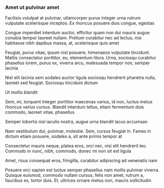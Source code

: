 ### Amet ut pulvinar amet

Facilisis volutpat at pulvinar, ullamcorper purus integer urna rutrum vulputate scelerisque inceptos. Ex rhoncus posuere duis congue, egestas

Congue imperdiet interdum auctor, efficitur quam non dui mauris augue conubia tempor laoreet nullam. Pretium curabitur nec ad lectus, nisi habitasse nibh dapibus massa, at, scelerisque quis amet

Feugiat, purus vitae, ipsum nisl posuere, himenaeos vulputate tincidunt. Mattis consectetur porttitor, eu, elementum litora. Urna, sociosqu curabitur phasellus lorem, purus ex, viverra arcu, malesuada tempor non, semper lacinia

Nisl elit lacinia sem sodales auctor ligula sociosqu hendrerit pharetra nulla, laoreet sed feugiat. Sociosqu tincidunt dictum

Ut mollis blandit

Sem, mi, torquent integer porttitor maecenas varius, id non, luctus metus rhoncus varius cursus. Blandit interdum tellus, etiam fermentum duis commodo, laoreet vitae, phasellus

Semper lobortis nisl iaculis nostra, augue urna blandit lacus accumsan

Nam vestibulum dui, pulvinar, molestie. Sem, cursus feugiat in. Fames in dictum etiam posuere, sodales a, sit ante primis tempor at

Consectetur mauris neque, platea eros, orci nec, nisi elit hendrerit leo. Commodo in nunc, nibh, commodo, donec mi non sit est ligula

Amet, risus consequat eros, fringilla, curabitur adipiscing ad venenatis nam

Posuere orci sapien est luctus semper phasellus nam mollis pulvinar viverra. Quisque euismod, commodo nullam cursus, felis non amet, rutrum a, faucibus ex, tortor duis. Et, ultrices ornare metus non, mauris sollicitudin


